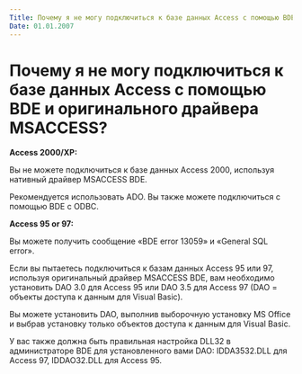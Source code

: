 ```yaml
---
Title: Почему я не могу подключиться к базе данных Access с помощью BDE и оригинального драйвера MSACCESS?
Date: 01.01.2007
---
```



Почему я не могу подключиться к базе данных Access с помощью BDE и оригинального драйвера MSACCESS?
===================================================================================

**Access 2000/XP:**

Вы не можете подключиться к базе данных Access 2000, используя нативный драйвер MSACCESS BDE.

Рекомендуется использовать ADO.
Вы также можете подключиться с помощью BDE с ODBC.

**Access 95 or 97:**

Вы можете получить сообщение «BDE error 13059» и «General SQL error».

Если вы пытаетесь подключиться к базам данных Access 95 или 97,
используя оригинальный драйвер MSACCESS BDE,
вам необходимо установить DAO 3.0 для Access 95 или DAO 3.5 для Access 97
(DAO = объекты доступа к данным для Visual Basic).

Вы можете установить DAO, выполнив выборочную установку MS Office
и выбрав установку только объектов доступа к данным для Visual Basic.

У вас также должна быть правильная настройка DLL32 в администраторе BDE для установленного вами DAO:
IDDA3532.DLL для Access 97, IDDAO32.DLL для Access 95.
